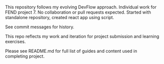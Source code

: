 This repository follows my evolving DevFlow approach. Individual work for FEND project 7. No collaboration or pull requests expected. Started with standalone repository, created react app using script.

See commit messages for history.

This repo reflects my work and iteration for project submission and learning exercises. 

Please see README.md for full list of guides and content used in completing project.
